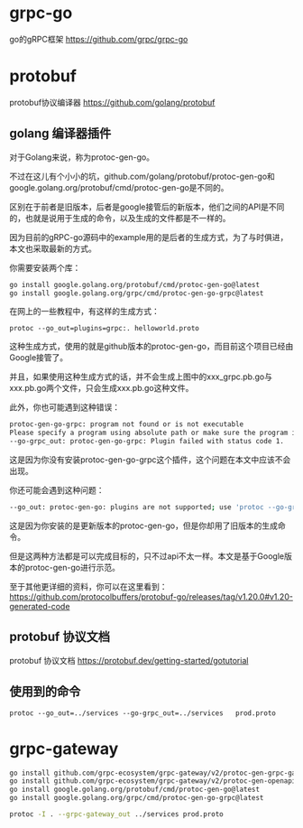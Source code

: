 # grpc-go
go的gRPC框架 https://github.com/grpc/grpc-go   

# protobuf 
protobuf协议编译器
https://github.com/golang/protobuf  
##  golang 编译器插件

对于Golang来说，称为protoc-gen-go。

不过在这儿有个小小的坑，github.com/golang/protobuf/protoc-gen-go和google.golang.org/protobuf/cmd/protoc-gen-go是不同的。

区别在于前者是旧版本，后者是google接管后的新版本，他们之间的API是不同的，也就是说用于生成的命令，以及生成的文件都是不一样的。

因为目前的gRPC-go源码中的example用的是后者的生成方式，为了与时俱进，本文也采取最新的方式。

你需要安装两个库：

```bash
go install google.golang.org/protobuf/cmd/protoc-gen-go@latest
go install google.golang.org/grpc/cmd/protoc-gen-go-grpc@latest
```

在网上的一些教程中，有这样的生成方式：

`protoc --go_out=plugins=grpc:. helloworld.proto`

这种生成方式，使用的就是github版本的protoc-gen-go，而目前这个项目已经由Google接管了。

并且，如果使用这种生成方式的话，并不会生成上图中的xxx_grpc.pb.go与xxx.pb.go两个文件，只会生成xxx.pb.go这种文件。

此外，你也可能遇到这种错误：

```bash
protoc-gen-go-grpc: program not found or is not executable
Please specify a program using absolute path or make sure the program is available in your PATH system variable
--go-grpc_out: protoc-gen-go-grpc: Plugin failed with status code 1.
```

这是因为你没有安装protoc-gen-go-grpc这个插件，这个问题在本文中应该不会出现。

你还可能会遇到这种问题：

```bash
--go_out: protoc-gen-go: plugins are not supported; use 'protoc --go-grpc_out=...' to generate gRPC
```
这是因为你安装的是更新版本的protoc-gen-go，但是你却用了旧版本的生成命令。

但是这两种方法都是可以完成目标的，只不过api不太一样。本文是基于Google版本的protoc-gen-go进行示范。

至于其他更详细的资料，你可以在这里看到：https://github.com/protocolbuffers/protobuf-go/releases/tag/v1.20.0#v1.20-generated-code

## protobuf 协议文档

protobuf 协议文档
https://protobuf.dev/getting-started/gotutorial 


## 使用到的命令

`protoc --go_out=../services --go-grpc_out=../services   prod.proto`



# grpc-gateway

```bash
go install github.com/grpc-ecosystem/grpc-gateway/v2/protoc-gen-grpc-gateway@latest
go install github.com/grpc-ecosystem/grpc-gateway/v2/protoc-gen-openapiv2@latest
go install google.golang.org/protobuf/cmd/protoc-gen-go@latest 
go install google.golang.org/grpc/cmd/protoc-gen-go-grpc@latest
```

```bash
protoc -I . --grpc-gateway_out ../services prod.proto
```
